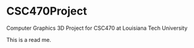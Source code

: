 CSC470Project
=============

Computer Graphics 3D Project for CSC470 at Louisiana Tech University

This is a read me.

